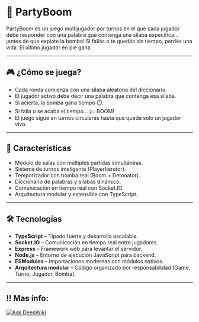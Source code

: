 # 🧨 PartyBoom

PartyBoom es un juego multijugador por turnos en el que cada jugador debe responder con una palabra que contenga una sílaba específica… ¡antes de que explote la bomba! Si fallás o te quedás sin tiempo, perdés una vida. El último jugador en pie gana.

---

## 🎮 ¿Cómo se juega?

- Cada ronda comienza con una sílaba aleatoria del diccionario.
- El jugador activo debe decir una palabra que contenga esa sílaba.
- Si acierta, la bomba gana tiempo ⏱️.
- Si falla o se acaba el tiempo… ¡💥 BOOM!
- El juego sigue en turnos circulares hasta que quede solo un jugador vivo.

---

## 🧩 Características

- Módulo de salas con múltiples partidas simultáneas.
- Sistema de turnos inteligente (PlayerIterator).
- Temporizador con bomba real (Boom + Detonator).
- Diccionario de palabras y sílabas dinámico.
- Comunicación en tiempo real con Socket.IO.
- Arquitectura modular y extensible con TypeScript.

---

## 🛠️ Tecnologías

- **TypeScript** – Tipado fuerte y desarrollo escalable.
- **Socket.IO** – Comunicación en tiempo real entre jugadores.
- **Express** – Framework web para levantar el servidor.
- **Node.js** – Entorno de ejecución JavaScript para backend.
- **ESModules** – Importaciones modernas con módulos nativos.
- **Arquitectura modular** – Código organizado por responsabilidad (Game, Turno, Jugador, Bomba).

---

## !! Mas info:
[![Ask DeepWiki](https://deepwiki.com/badge.svg)](https://deepwiki.com/ManuD33P/PartyBOOM-WEB-SERVER)
